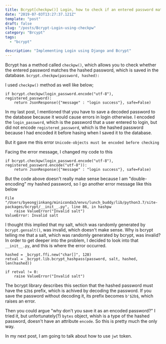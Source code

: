 ```yaml
---
title: Bcrypt[checkpw()] Login, how to check if an entered password matches the hashed password saved in the database
date: "2019-07-03T13:27:37.121Z"
template: "post"
draft: false
slug: "/posts/Bcrypt-Login-using-checkpw"
category: "Brcypt"
tags:
  - "bcrypt"

description: "Implementing Login using Django and Bcrypt"
---
```


Bcrypt has a method called `checkpw()`, which allows you to check whether the entered password matches the hashed password, which is saved in the database.
`bcrypt.checkpw(password, hashed):`

I used `checkpw()` method as well like below;

```
if bcrypt.checkpw(login_password.encode("utf-8"), registered_password):
    return JsonResponse({"message" : "login success"}, safe=False)
```

In my last post, I mentioned that you have to save a decoded password to the database because it would cause errors in login otherwise. I encoded the `login_password`, which is the password that a user entered to login, but did not encode `registered_password`, which is the hashed password because I had encoded it before hasing when I saved it to the database.

But it gave me this error
`Unicode-objects must be encoded before checking`

Facing the error message, I changed my code to this

```
if bcrypt.checkpw(login_password.encode("utf-8"), registered_password.encode("utf-8")):
    return JsonResponse({"message" : "login success"}, safe=False)
```

But the code above doesn't really make sense because I am "double-encoding" my hashed password, so I go another error message like this below

```
File "/Users/byeongjinkang/miniconda3/envs/lunch_buddy/lib/python3.7/site-packages/bcrypt/__init__.py", line 86, in hashpw
    raise ValueError("Invalid salt")
ValueError: Invalid salt
```

I thought this implied that my salt, which was randomly generated by `bcrypt.gensalt()`, was invalid, which doesn't make sense. Why is bcrypt telling me that a salt, which was randomly generated by bcrypt, was invalid? In order to get deeper into the problem, I decided to look into that `__init__.py`, and this is where the error occurred.

```
hashed = _bcrypt.ffi.new("char[]", 128)
retval = _bcrypt.lib.bcrypt_hashpass(password, salt, hashed, len(hashed))

if retval != 0:
    raise ValueError("Invalid salt")
```

The bcrypt library describes this section that the hashed password must have the `$2b$` prefix, which is achived by decoding the password. If you save the password without decoding it, its prefix becomes `b'$2b$`, which raises an error.

Then you could argue "why don't you save it as an encoded password?" I tried it, but unfortunately(?) `bytes` object, whish is a type of the hashed password, doesn't have an attribute `encode`. So this is pretty much the only way.

In my next post, I am going to talk about how to use `jwt` token.

